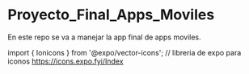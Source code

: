 # Proyecto_Final_Apps_Moviles
En este repo se va a manejar la app final de apps moviles.


import { Ionicons } from '@expo/vector-icons'; // libreria de expo para iconos https://icons.expo.fyi/Index
